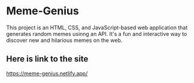 # Meme-Genius 

This project is an HTML, CSS, and JavaScript-based web application that generates random memes usinng an API. It's a fun and interactive way to discover new and hilarious memes on the web.

## Here is link to the site 
https://meme-genius.netlify.app/
